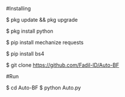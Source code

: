 #Installing

$ pkg update && pkg upgrade

$ pkg install python

$ pip install mechanize requests

$ pip install bs4

$ git clone https://github.com/Fadil-ID/Auto-BF

#Run

$ cd Auto-BF
$ python Auto.py
